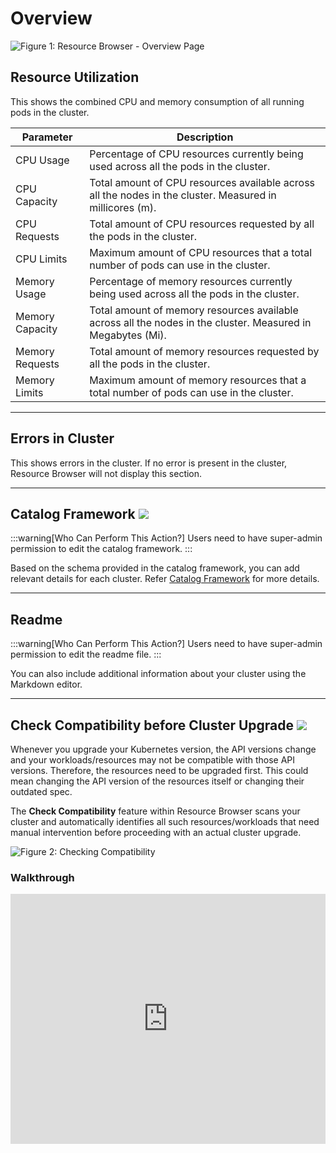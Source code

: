 # Overview

![Figure 1: Resource Browser - Overview Page](https://devtron-public-asset.s3.us-east-2.amazonaws.com/images/kubernetes-resource-browser/rb-overview-db.jpg)

## Resource Utilization

This shows the combined CPU and memory consumption of all running pods in the cluster.

| Parameter       | Description                                                                                                 |
| --------------- | ------------------------------------------------------------------------------------------------------------|
| CPU Usage       | Percentage of CPU resources currently being used across all the pods in the cluster.                        |
| CPU Capacity   | Total amount of CPU resources available across all the nodes in the cluster. Measured in millicores (m).    |
| CPU Requests   | Total amount of CPU resources requested by all the pods in the cluster.                                     |
| CPU Limits      | Maximum amount of CPU resources that a total number of pods can use in the cluster.                        |
| Memory Usage   | Percentage of memory resources currently being used across all the pods in the cluster.                     |
| Memory Capacity | Total amount of memory resources available across all the nodes in the cluster. Measured in Megabytes (Mi). |
| Memory Requests | Total amount of memory resources requested by all the pods in the cluster.                                  |
| Memory Limits  | Maximum amount of memory resources that a total number of pods can use in the cluster.                       |

---

## Errors in Cluster

This shows errors in the cluster. If no error is present in the cluster, Resource Browser will not display this section.

---

## Catalog Framework [![](https://devtron-public-asset.s3.us-east-2.amazonaws.com/images/elements/EnterpriseTag.svg)](https://devtron.ai/pricing)

:::warning[Who Can Perform This Action?]
Users need to have super-admin permission to edit the catalog framework.
:::

Based on the schema provided in the catalog framework, you can add relevant details for each cluster. Refer [Catalog Framework](../global-configurations/catalog-framework.md) for more details.

---

## Readme

:::warning[Who Can Perform This Action?]
Users need to have super-admin permission to edit the readme file.
:::

You can also include additional information about your cluster using the Markdown editor.

---

## Check Compatibility before Cluster Upgrade [![](https://devtron-public-asset.s3.us-east-2.amazonaws.com/images/elements/EnterpriseTag.svg)](https://devtron.ai/pricing)

Whenever you upgrade your Kubernetes version, the API versions change and your workloads/resources may not be compatible with those API versions. Therefore, the resources need to be upgraded first. This could mean changing the API version of the resources itself or changing their outdated spec.

The **Check Compatibility** feature within Resource Browser scans your cluster and automatically identifies all such resources/workloads that need manual intervention before proceeding with an actual cluster upgrade.

![Figure 2: Checking Compatibility](https://devtron-public-asset.s3.us-east-2.amazonaws.com/images/kubernetes-resource-browser/check-compatibility.jpg)

### Walkthrough

<iframe width="100%" height="400" src="https://www.youtube.com/embed/mJsTN1x1fr0" title="Check Compatibility before Cluster Upgrade" frameborder="0" allow="accelerometer; autoplay; clipboard-write; encrypted-media; gyroscope; picture-in-picture" allowfullscreen></iframe>
